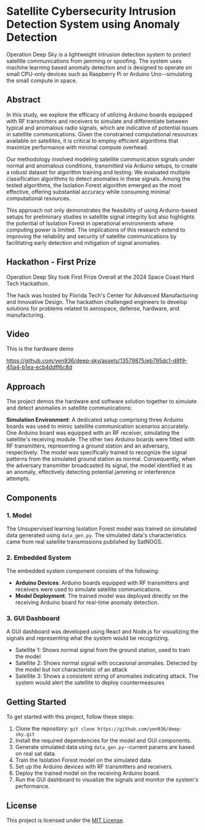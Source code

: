 # Satellite Cybersecurity Intrusion Detection System using Anomaly Detection

Operation Deep Sky is a lightweight intrusion detection system to protect satellite communications from jamming or spoofing. The system uses machine learning based anomaly detection and is designed to operate on small CPU-only devices such as Raspberry Pi or Arduino Uno--simulating the small compute in space.

## Abstract 

In this study, we explore the efficacy of utilizing Arduino boards equipped with RF transmitters and receivers to simulate and differentiate between typical and anomalous radio signals, which are indicative of potential issues in satellite communications. Given the constrained computational resources available on satellites, it is critical to employ efficient algorithms that maximize performance with minimal compute overhead. 

Our methodology involved modeling satellite communication signals under normal and anomalous conditions, transmitted via Arduino setups, to create a robust dataset for algorithm training and testing. We evaluated multiple classification algorithms to detect anomalies in these signals. Among the tested algorithms, the Isolation Forest algorithm emerged as the most effective, offering substantial accuracy while consuming minimal computational resources. 

This approach not only demonstrates the feasibility of using Arduino-based setups for preliminary studies in satellite signal integrity but also highlights the potential of Isolation Forest in operational environments where computing power is limited. The implications of this research extend to improving the reliability and security of satellite communications by facilitating early detection and mitigation of signal anomalies.


## Hackathon - First Prize

Operation Deep Sky took First Prize Overall at the 2024 Space Coast Hard Tech Hackathon.

The hack was hosted by Florida Tech's Center for Advanced Manufacturing and Innovative Design. The hackathon challenged engineers to develop solutions for problems related to aerospace, defense, hardware, and manufacturing.

## Video

This is the hardware demo

https://github.com/yen936/deep-sky/assets/13579875/eb795dc1-d8f9-45a4-b1ea-ecb4ddff6c8d

## Approach

The project demos the hardware and software solution together to simulate and detect anomalies in satellite communications:

**Simulation Environment**: A dedicated setup comprising three Arduino boards was used to mimic satellite communication scenarios accurately. One Arduino board was equipped with an RF receiver, simulating the satellite's receiving module. The other two Arduino boards were fitted with RF transmitters, representing a ground station and an adversary, respectively.  The model was specifically trained to recognize the signal patterns from the simulated ground station as normal. Consequently, when the adversary transmitter broadcasted its signal, the model identified it as an anomaly, effectively detecting potential jamming or interference attempts.

## Components

### 1. Model

The Unsupervised learning Isolation Forest model was trained on simulated data generated using `data_gen.py`. The simulated data's characteristics came from real satellite transmissions published by SatNOGS.

### 2. Embedded System

The embedded system component consists of the following:

- **Arduino Devices**: Arduino boards equipped with RF transmitters and receivers were used to simulate satellite communications.
- **Model Deployment**: The trained model was deployed directly on the receiving Arduino board for real-time anomaly detection.

### 3. GUI Dashboard

A GUI dashboard was developed using React and Node.js for visualizing the signals and representing what the system would be recognizing.

- Satellite 1: Shows normal signal from the ground station, used to train the model
- Satellite 2: Shows normal signal with occasional anomalies. Detected by the model but not characteristic of an attack
- Satellite 3: Shows a consistent string of anomalies indicating attack. The system would alert the satellite to deploy countermeasures

## Getting Started

To get started with this project, follow these steps:

1. Clone the repository: `git clone https://github.com/yen936/deep-sky.git`
2. Install the required dependencies for the model and GUI components.
3. Generate simulated data using `data_gen.py`--current params are based on real sat data.
4. Train the Isolation Forest model on the simulated data.
5. Set up the Arduino devices with RF transmitters and receivers.
6. Deploy the trained model on the receiving Arduino board.
7. Run the GUI dashboard to visualize the signals and monitor the system's performance.

## License

This project is licensed under the [MIT License](LICENSE).

